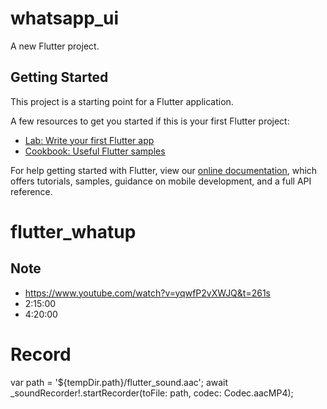 # whatsapp_ui

A new Flutter project.

## Getting Started

This project is a starting point for a Flutter application.

A few resources to get you started if this is your first Flutter project:

- [Lab: Write your first Flutter app](https://flutter.dev/docs/get-started/codelab)
- [Cookbook: Useful Flutter samples](https://flutter.dev/docs/cookbook)

For help getting started with Flutter, view our
[online documentation](https://flutter.dev/docs), which offers tutorials,
samples, guidance on mobile development, and a full API reference.
# flutter_whatup

## Note
 - https://www.youtube.com/watch?v=yqwfP2vXWJQ&t=261s
 - 2:15:00
 - 4:20:00

 # Record
  var path = '${tempDir.path}/flutter_sound.aac';
  await _soundRecorder!.startRecorder(toFile: path, codec: Codec.aacMP4);
